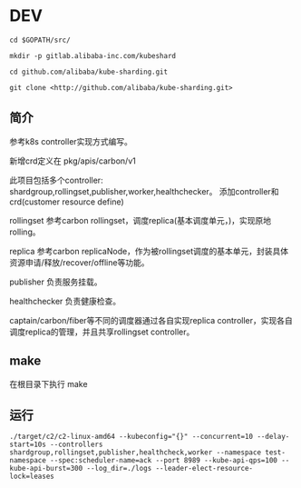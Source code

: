 # DEV

```
cd $GOPATH/src/

mkdir -p gitlab.alibaba-inc.com/kubeshard

cd github.com/alibaba/kube-sharding.git

git clone <http://github.com/alibaba/kube-sharding.git>

```

## 简介

参考k8s controller实现方式编写。

新增crd定义在 pkg/apis/carbon/v1

此项目包括多个controller: shardgroup,rollingset,publisher,worker,healthchecker。 添加controller和crd(customer resource define)

rollingset 参考carbon rollingset，调度replica(基本调度单元，)，实现原地rolling。

replica 参考carbon replicaNode，作为被rollingset调度的基本单元，封装具体资源申请/释放/recover/offline等功能。

publisher 负责服务挂载。

healthchecker 负责健康检查。

captain/carbon/fiber等不同的调度器通过各自实现replica controller，实现各自调度replica的管理，并且共享rollingset controller。

## make

在根目录下执行 make

## 运行

```
./target/c2/c2-linux-amd64 --kubeconfig="{}" --concurrent=10 --delay-start=10s --controllers shardgroup,rollingset,publisher,healthcheck,worker --namespace test-namespace --spec:scheduler-name=ack --port 8989 --kube-api-qps=100 --kube-api-burst=300 --log_dir=./logs --leader-elect-resource-lock=leases
```

